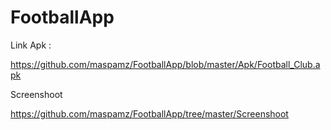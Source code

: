 # FootballApp
Link Apk :

https://github.com/maspamz/FootballApp/blob/master/Apk/Football_Club.apk


Screenshoot

https://github.com/maspamz/FootballApp/tree/master/Screenshoot

